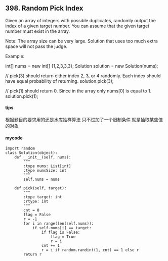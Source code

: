 ## 398. Random Pick Index

Given an array of integers with possible duplicates, randomly output the index of a given target number. You can assume that the given target number must exist in the array.

Note:
The array size can be very large. Solution that uses too much extra space will not pass the judge.

Example:

int[] nums = new int[] {1,2,3,3,3};
Solution solution = new Solution(nums);

// pick(3) should return either index 2, 3, or 4 randomly. Each index should have equal probability of returning.
solution.pick(3);

// pick(1) should return 0. Since in the array only nums[0] is equal to 1.
solution.pick(1);


#### tips
根据题目的要求用的还是水库抽样算法 只不过加了一个限制条件 就是抽取某些值的对象

#### mycode

```
import random
class Solution(object):
    def __init__(self, nums):
        """
        :type nums: List[int]
        :type numsSize: int
        """
        self.nums = nums

    def pick(self, target):
        """
        :type target: int
        :rtype: int
        """
        cnt = 0
        flag = False
        r = -1
        for i in range(len(self.nums)):
            if self.nums[i] == target:
                if flag is False:
                    flag = True
                    r = i
                cnt += 1
                r = i if random.randint(1, cnt) == 1 else r
        return r
```
